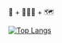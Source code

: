 🥁 + 👨🏼‍💻 + 🗺

[![Top Langs](https://github-readme-stats.vercel.app/api/top-langs/?username=r-cha&layout=compact&theme=transparent&hide=java,lua)](https://github.com/anuraghazra/github-readme-stats)
